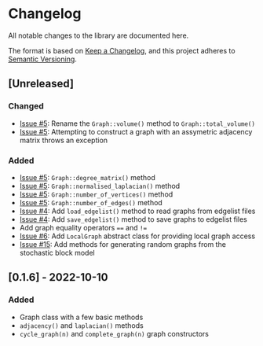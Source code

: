 # Changelog
All notable changes to the library are documented here.

The format is based on [Keep a Changelog](https://keepachangelog.com/en/1.0.0/),
and this project adheres to [Semantic Versioning](https://semver.org/spec/v2.0.0.html).

## [Unreleased]
### Changed
- [Issue #5](https://github.com/pmacg/stag/issues/5): Rename the `Graph::volume()` method to `Graph::total_volume()`
- [Issue #5](https://github.com/pmacg/stag/issues/5): Attempting to construct a graph with an assymetric adjacency matrix
throws an exception

### Added
- [Issue #5](https://github.com/pmacg/stag/issues/5): `Graph::degree_matrix()` method
- [Issue #5](https://github.com/pmacg/stag/issues/5): `Graph::normalised_laplacian()` method
- [Issue #5](https://github.com/pmacg/stag/issues/5): `Graph::number_of_vertices()` method
- [Issue #5](https://github.com/pmacg/stag/issues/5): `Graph::number_of_edges()` method
- [Issue #4](https://github.com/pmacg/stag/issues/4): Add `load_edgelist()` method to read graphs from edgelist files
- [Issue #4](https://github.com/pmacg/stag/issues/4): Add `save_edgelist()` method to save graphs to edgelist files
- Add graph equality operators `==` and `!=`
- [Issue #6](https://github.com/pmacg/stag/issues/6): Add `LocalGraph` abstract class for providing local graph access
- [Issue #15](https://github.com/pmacg/stag/issues/15): Add methods for generating random graphs from the stochastic
block model

## [0.1.6] - 2022-10-10
### Added
- Graph class with a few basic methods
- `adjacency()` and `laplacian()` methods
- `cycle_graph(n)` and `complete_graph(n)` graph constructors